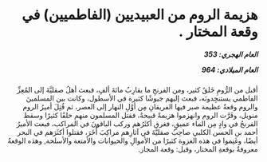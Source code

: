 <h1 dir="rtl">هزيمة الروم من العبيديين (الفاطميين) في وقعة المختار  .</h1>

<h5 dir="rtl">العام الهجري:  353

العام الميلادي: 964

</h5>

<p dir="rtl">أقبل من الرُّومِ خَلقٌ كثير، ومن الفرنجِ ما يقارِبُ مائةَ ألفٍ، فبعث أهلُ صقليَّةَ إلى المُعِزِّ الفاطمي يستنجِدونَه، فبعث إليهم جيوشًا كثيرة في الأسطول، وكانت بين المسلمينَ والروم وقعةٌ عظيمة صبر فيها الفريقانِ مِن أوَّلِ النهار إلى العصر، ثم قُتِلَ أميرُ الروم منويل، وفَرَّت الروم وانهزموا هزيمةً قبيحةً، فقتل المسلمون منهم خلقًا كثيرًا وسقط الفرنجُ في وادٍ مِن الماء عميقٍ، فغرق أكثَرُهم وركب الباقونَ في المراكب، فبعث الأميرُ أحمد بن الحسن الكلبي صاحِبُ صقليَّةَ في آثارِهم مراكِبَ أُخَرَ، فقتلوا أكثَرَهم في البحر أيضًا، وغَنِموا في هذه الغزوة كثيرًا من الأموالِ والحيوانات والأمتعة والأسلحة, وهذه الوقعةُ معروفةٌ بوقعةِ المختار، وقيل: وقعة المجاز.</p></br>
